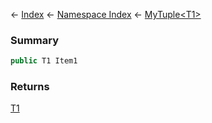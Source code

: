 ← [Index](Api-Index) ← [Namespace Index](Namespace-Index) ← [MyTuple\<T1\>](VRage.MyTuple`1)

### Summary

```csharp
public T1 Item1
```

### Returns

[T1]()

